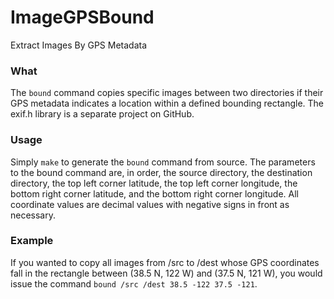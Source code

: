 ImageGPSBound
=============
Extract Images By GPS Metadata

### What
The `bound` command copies specific images between two directories if their GPS
metadata indicates a location within a defined bounding rectangle. The exif.h
library is a separate project on GitHub.

### Usage
Simply `make` to generate the `bound` command from source. The parameters to the
bound command are, in order, the source directory, the destination directory, the
top left corner latitude, the top left corner longitude, the bottom right corner
latitude, and the bottom right corner longitude. All coordinate values are decimal
values with negative signs in front as necessary.

### Example
If you wanted to copy all images from /src to /dest whose GPS coordinates fall in
the rectangle between (38.5 N, 122 W) and (37.5 N, 121 W), you would issue the
command `bound /src /dest 38.5 -122 37.5 -121`.
